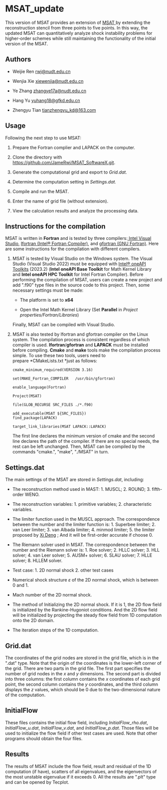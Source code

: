 # MSAT_update

This version of MSAT provides an extension of [MSAT ](https://www.sciencedirect.com/science/article/pii/S2352711023002625)by extending the reconstruction stencil from three points to five points. In this way, the updated MSAT can quantitatively analyze shock instability problems for higher-order schemes while still maintaining the functionality of the initial version of the MSAT.

## Authors

- Weijie Ren <rwj@nudt.edu.cn>

- Wenjia Xie <xiewenjia@nudt.edu.cn>

- Ye Zhang <zhangye17a@nudt.edu.cn>

- Hang Yu <yuhang18@gfkd.edu.cn>

- Zhengyu Tian <tianzhengyu_kd@163.com>

## Usage

Following the next step to use MSAT:

1.  Prepare the Fortran complier and LAPACK on the computer.

2.  Clone the directory with <https://github.com/JameRwj/MSAT_SoftwareX.git>.

3.  Generate the computational grid and export to _Grid.dat._

4.  Determine the computation setting in _Settings.dat._

5.  Compile and run the MSAT.

6.  Enter the name of grid file (without extension).

7.  View the calculation results and analyze the processing data.

## Instructions for the compilation

MSAT is written in **Fortran** and is tested by three compilers:[ Intel Visual Studio](https://visualstudio.microsoft.com/zh-hans/), [Ifortran (Intel® Fortran Compiler)](https://www.intel.cn/content/www/cn/zh/developer/tools/oneapi/fortran-compiler.html), and [gfortran (GNU Fortran)](https://gcc.gnu.org/fortran/). Here are some instructions for the compilation with different compilers.

1.  MSAT is tested by Visual Studio on the Windows system. The Visual Studio (Visual Studio 2022) must be equipped with [Intel® oneAPI Toolkits](https://www.intel.com/content/www/us/en/developer/tools/oneapi/toolkits.html) (2023.2) (**Intel oneAPI Base Toolkit** for Math Kernel Library and **Intel oneAPI HPC Toolkit** for Intel Fortran Compiler). Before performing the compilation of MSAT, users can create a new project and add ".f90" type files in the source code to this project. Then, some necessary settings must be made:

    - The platform is set to **x64**

    - Open the Intel Math Kernel Library (Set **Parallel** in _Project properties/Fortran/Libraries_)

    Finally, MSAT can be compiled with Visual Studio.

2.  MSAT is also tested by Ifortran and gfortran compiler on the Linux system. The compilation process is consistent regardless of which compiler is used. **Ifortran**/**gfortran** and **LAPACK** must be installed before compiling. **Cmake** and **make** tools make the compilation process simple. To use these two tools, users need to prepare \*CMakeLists.txt \*just as follows:

    ```markup
    cmake_minimum_required(VERSION 3.16)

    set(MAKE_Fortran_COMPILER   /usr/bin/gfortran)

    enable_language(Fortran)

    Project(MSAT)

    file(GLOB_RECURSE SRC_FILES ./*.f90)

    add_executable(MSAT ${SRC_FILES})
    find_package(LAPACK)

    target_link_libraries(MSAT LAPACK::LAPACK)
    ```

    The first line declares the minimum version of cmake and the second line declares the path of the compiler. If there are no special needs, the rest can be left unchanged. Then, MSAT can be compiled by the commands "cmake.", "make", "./MSAT" in turn.

## Settings.dat

The main settings of the MSAT are stored in _Settings.dat_, including:

- The reconstruction method used in MAST: 1. MUSCL; 2. ROUND; 3. fifth-order WENO.

- The reconstruction variables: 1. primitive variables; 2. characteristic variables.

- The limiter function used in the MUSCL approach. The correspondence between the number and the limiter function is: 1. Superbee limiter; 2. van Leer limiter; 3. van Albada limiter; 4. minmod limiter; 5. the limiter proposed by [Xi Deng](https://doi.org/10.1016/j.jcp.2023.112052) ; And it will be first-order accurate if choose 0.

- The Riemann solver used in MSAT. The correspondence between the number and the Riemann solver is: 1. Roe solver; 2. HLLC solver; 3. HLL solver; 4. van Leer solver; 5. AUSM+ solver; 6. SLAU solver; 7. HLLE solver; 8. HLLEM solver.

- Test case: 1. 2D normal shock 2. other test cases

- Numerical shock structure $\varepsilon$ of the 2D normal shock, which is between 0 and 1.

- Mach number of the 2D normal shock.

- The method of Initializing the 2D normal shock. If it is 1, the 2D flow field is initialized by the Rankine-Hugoniot conditions. And the 2D flow field will be initialized by projecting the steady flow field from 1D computation onto the 2D domain.

- The iteration steps of the 1D computation.

## Grid.dat

The coordinates of the grid nodes are stored in the grid file, which is in the ".dat" type. Note that the origin of the coordinates is the lower-left corner of the grid. There are two parts in the grid file. The first part specifies the number of grid nodes in the _x_ and _y_ dimensions. The second part is divided into three columns: the first column contains the _x_ coordinates of each grid point, the second column contains the _y_ coordinates, and the third column displays the _z_ values, which should be 0 due to the two-dimensional nature of the computation.

## InitialFlow

These files contains the initial flow field, including _InitialFlow_rho.dat_, _InitialFlow_u.dat_, _InitialFlow_v.dat_, and _InitialFlow_p.dat_. Those files will be used to initialize the flow field if other test cases are used. Note that other programs should obtain the four files.

## Results

The results of MSAT include the flow field, result and residual of the 1D computation (if have), scatters of all eigenvalues, and the eigenvectors of the most unstable eigenvalue if it exceeds 0. All the results are ".plt" type and can be opened by Tecplot.
